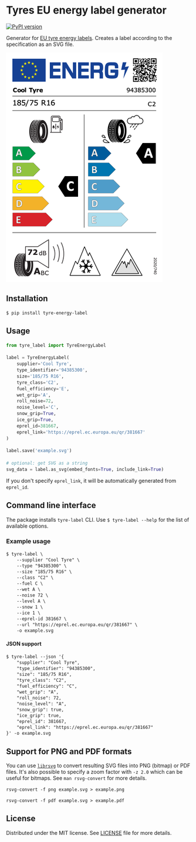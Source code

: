 # Tyres EU energy label generator
[![PyPI version](https://badge.fury.io/py/tyre-energy-label.svg)](https://badge.fury.io/py/tyre-energy-label)

Generator for [EU tyre energy labels][1]. Creates a label according to the specification as an SVG file.

[![Example label](https://raw.githubusercontent.com/ViktorStiskala/tyre-energy-label/main/example/example.png)](https://raw.githubusercontent.com/ViktorStiskala/tyre-energy-label/main/example/example.svg)

## Installation

```shell
$ pip install tyre-energy-label
```

## Usage

```python
from tyre_label import TyreEnergyLabel

label = TyreEnergyLabel(
    supplier='Cool Tyre',
    type_identifier='94385300',
    size='185/75 R16',
    tyre_class='C2',
    fuel_efficiency='E',
    wet_grip='A',
    roll_noise=72,
    noise_level='C',
    snow_grip=True,
    ice_grip=True,
    eprel_id=381667,
    eprel_link='https://eprel.ec.europa.eu/qr/381667'
)

label.save('example.svg')

# optional: get SVG as a string
svg_data = label.as_svg(embed_fonts=True, include_link=True)  
```

If you don't specify `eprel_link`, it will be automatically generated from `eprel_id`.

## Command line interface
The package installs `tyre-label` CLI. Use `$ tyre-label --help` for the list of available options.

### Example usage

```shell
$ tyre-label \
    --supplier "Cool Tyre" \
    --type "94385300" \
    --size "185/75 R16" \
    --class "C2" \
    --fuel C \
    --wet A \
    --noise 72 \
    --level A \
    --snow 1 \
    --ice 1 \
    --eprel-id 381667 \
    --url "https://eprel.ec.europa.eu/qr/381667" \
    -o example.svg
```

#### JSON support
```shell
$ tyre-label --json '{
    "supplier": "Cool Tyre",
    "type_identifier": "94385300",
    "size": "185/75 R16",
    "tyre_class": "C2",
    "fuel_efficiency": "C",
    "wet_grip": "A",
    "roll_noise": 72,
    "noise_level": "A",
    "snow_grip": true,
    "ice_grip": true,
    "eprel_id": 381667,
    "eprel_link": "https://eprel.ec.europa.eu/qr/381667"
}' -o example.svg
```

## Support for PNG and PDF formats
You can use [`librsvg`](https://gitlab.gnome.org/GNOME/librsvg) to convert resulting SVG files into PNG (bitmap) or PDF files. It's also possible to specify a zoom factor with `-z 2.0` which can be useful for bitmaps. See `man rsvg-convert` for more details.

```shell
rsvg-convert -f png example.svg > example.png
```

```shell
rsvg-convert -f pdf example.svg > example.pdf
```

## License

Distributed under the MIT license. See [LICENSE](LICENSE) file for more details.


[1]: https://ec.europa.eu/info/energy-climate-change-environment/standards-tools-and-labels/products-labelling-rules-and-requirements/energy-label-and-ecodesign/energy-efficient-products/tyres_en
